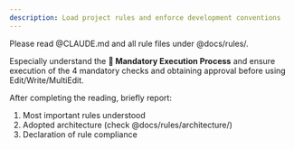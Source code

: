 ```yaml
---
description: Load project rules and enforce development conventions
---
```


Please read @CLAUDE.md and all rule files under @docs/rules/.

Especially understand the **🚨 Mandatory Execution Process** and ensure execution of the 4 mandatory checks and obtaining approval before using Edit/Write/MultiEdit.

After completing the reading, briefly report:
1. Most important rules understood
2. Adopted architecture (check @docs/rules/architecture/)
3. Declaration of rule compliance